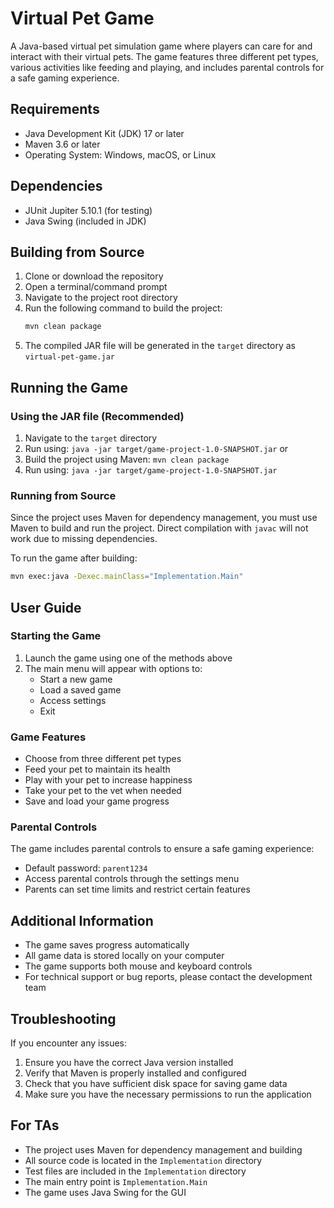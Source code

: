 # Virtual Pet Game

A Java-based virtual pet simulation game where players can care for and interact with their virtual pets. The game features three different pet types, various activities like feeding and playing, and includes parental controls for a safe gaming experience.

## Requirements

- Java Development Kit (JDK) 17 or later
- Maven 3.6 or later
- Operating System: Windows, macOS, or Linux

## Dependencies

- JUnit Jupiter 5.10.1 (for testing)
- Java Swing (included in JDK)

## Building from Source

1. Clone or download the repository
2. Open a terminal/command prompt
3. Navigate to the project root directory
4. Run the following command to build the project:
   ```bash
   mvn clean package
   ```
5. The compiled JAR file will be generated in the `target` directory as `virtual-pet-game.jar`

## Running the Game

### Using the JAR file (Recommended)
1. Navigate to the `target` directory
2. Run using: `java -jar target/game-project-1.0-SNAPSHOT.jar`
or
2. Build the project using Maven: `mvn clean package`
3. Run using: `java -jar target/game-project-1.0-SNAPSHOT.jar`

### Running from Source
Since the project uses Maven for dependency management, you must use Maven to build and run the project. Direct compilation with `javac` will not work due to missing dependencies.

To run the game after building:
```bash
mvn exec:java -Dexec.mainClass="Implementation.Main"
```

## User Guide

### Starting the Game
1. Launch the game using one of the methods above
2. The main menu will appear with options to:
   - Start a new game
   - Load a saved game
   - Access settings
   - Exit

### Game Features
- Choose from three different pet types
- Feed your pet to maintain its health
- Play with your pet to increase happiness
- Take your pet to the vet when needed
- Save and load your game progress

### Parental Controls
The game includes parental controls to ensure a safe gaming experience:
- Default password: `parent1234`
- Access parental controls through the settings menu
- Parents can set time limits and restrict certain features

## Additional Information

- The game saves progress automatically
- All game data is stored locally on your computer
- The game supports both mouse and keyboard controls
- For technical support or bug reports, please contact the development team

## Troubleshooting

If you encounter any issues:
1. Ensure you have the correct Java version installed
2. Verify that Maven is properly installed and configured
3. Check that you have sufficient disk space for saving game data
4. Make sure you have the necessary permissions to run the application

## For TAs

- The project uses Maven for dependency management and building
- All source code is located in the `Implementation` directory
- Test files are included in the `Implementation` directory
- The main entry point is `Implementation.Main`
- The game uses Java Swing for the GUI